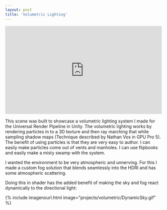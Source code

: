 ```yaml
---
layout: post
title: 'Volumetric Lighting'
---
```


<style>
.video-holder {
  position: relative;
  width: 100%;
  height: 0;
  padding-bottom: 56.25%;
  overflow: hidden;
}
.video-holder iframe {
  position: absolute;
  top: 0;
  left: 0;
  width: 100%;
  height: 100%;
}
</style>
<div class="video-holder">
  <iframe
    id="existing-iframe-example"
    width="640" height="360"
    src="https://www.youtube.com/embed/IWIo7gMPCPA?playlist=IWIo7gMPCPA&autoplay=1&mute=1&enablejsapi=1&controls=0&loop=1"
    frameborder="0"
></iframe>
</div>

This scene was built to showcase a volumetric lighting system I made for the Universal Render Pipeline in Unity. The volumetric lighting works by rendering particles in to a 3D texture and then ray marching that while sampling shadow maps (Technique described by Nathan Vos in GPU Pro 5). The benefit of using particles is that they are very easy to author. I can easily make particles come out of vents and manholes. I can use flipbooks and easily make a misty swamp with the system.  

I wanted the environment to be very atmospheric and unnerving. For this I made a custom fog solution that blends seamlessly into the HDRI and has some atmospheric scattering. 

Doing this in shader has the added benefit of making the sky and fog react dynamically to the directional light:

{% include imagenourl.html image="projects/volumetric/DynamicSky.gif" %}